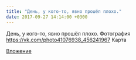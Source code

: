 ```yaml
---
title: "День, у кого-то, явно прошёл плохо."
date: 2017-09-27 14:14:00 +0300
---
```


День, у кого-то, явно прошёл плохо.
Фотография
https://vk.com/photo41076938_456241967
Карта

[Вложение](https://vk.com/photo41076938_456241967)
